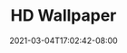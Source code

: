 ---
title: "HD Wallpaper"
date: 2021-03-04T17:02:42-08:00
draft: false
type: post
layout: hd-wallpaper
---